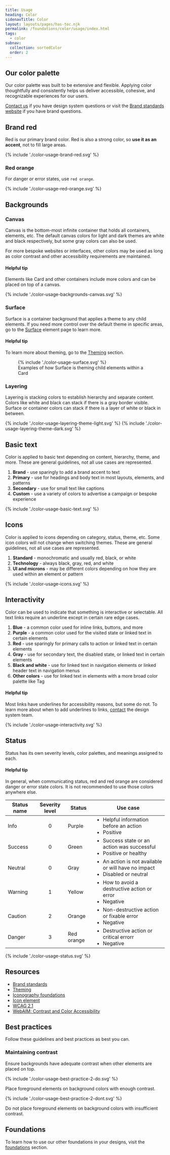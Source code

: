 ```yaml
---
title: Usage
heading: Color
sidenavTitle: Color
layout: layouts/pages/has-toc.njk
permalink: /foundations/color/usage/index.html
tags:
  - color
subnav:
  collection: sortedColor
  order: 2
---
```


<script data-helmet type="module">
  /*import '@uxdot/elements/uxdot-best-practice.js';*/
  import '@rhds/elements/rh-alert/rh-alert.js';
  import '@rhds/elements/rh-table/rh-table.js';
</script>

<link rel="stylesheet"
      href="/assets/packages/@rhds/elements/elements/rh-table/rh-table-lightdom.css"
      data-helmet>

<style>
  td ul {
    margin-block: 0;
  }
  figcaption { 
    margin-block-start: var(--rh-space-lg);
    color: var(--rh-color-text-secondary-on-light);
    font-size: var(--rh-font-size-body-text-sm);
  }
  figure uxdot-example {
    margin-block-start: var(--rh-space-2xl);
  }
</style>

## Our color palette

Our color palette was built to be extensive and flexible. Applying color 
thoughtfully and consistently helps us deliver accessible, cohesive, and 
recognizable experiences for our users.

[Contact us][contactus] if you have design system questions or visit the [Brand 
standards website][brandstandards] if you have brand questions.

## Brand red

Red is our primary brand color. Red is also a strong color, so **use it as an accent**, not to fill large areas.

<uxdot-example>{% include './color-usage-brand-red.svg' %}</uxdot-example>

### Red orange

For danger or error states, use `red orange`.

<uxdot-example width-adjustment="652px">
  {% include './color-usage-red-orange.svg' %}
</uxdot-example>

## Backgrounds

### Canvas

Canvas is the bottom-most infinite container that holds all containers, elements, etc. The default canvas colors for light and dark themes are white and black respectively, but some gray colors can also be used.

For more bespoke websites or interfaces, other colors may be used as long as color contrast and other accessibility requirements are maintained.

<rh-alert state="info">
  <h4 slot="header">Helpful tip</h4>
  <p>Elements like Card and other containers include more colors and can be placed on top of a canvas.</p>
</rh-alert>

<uxdot-example width-adjustment="1004px">
  {% include './color-usage-backgrounds-canvas.svg' %}
</uxdot-example>

### Surface

Surface is a container background that applies a theme to any child elements. If you need more control over the default theme in specific areas, go to the [Surface](/elements/surface/) element page to learn more.

<rh-alert state="info">
  <h4 slot="header">Helpful tip</h4>
  <p>To learn more about theming, go to the <a href="/theming">Theming</a> section.</p>
</rh-alert>

<figure>
  <uxdot-example width-adjustment="1004px">
    {% include './color-usage-surface.svg' %}
  </uxdot-example>
  <figcaption>Examples of how Surface is theming child elements within a Card</figcaption>
</figure>

### Layering

Layering is stacking colors to establish hierarchy and separate content. Colors like white and black can stack if there is a gray border visible. Surface or container colors can stack if there is a layer of white or black in between.

<div class="grid sm-two-columns">
  <uxdot-example width-adjustment="418px">
    {% include './color-usage-layering-theme-light.svg' %}
  </uxdot-example>

  <uxdot-example color-palette="darkest" width-adjustment="418px">
    {% include './color-usage-layering-theme-dark.svg' %}
  </uxdot-example>
</div>

## Basic text

Color is applied to basic text depending on content, hierarchy, theme, and more. These are general guidelines, not all use cases are represented.

1. **Brand** - use sparingly to add a brand accent to text
2. **Primary** - use for headings and body text in most layouts, elements, and patterns
3. **Secondary** - use for small text like captions
4. **Custom** - use a variety of colors to advertise a campaign or bespoke experience

<uxdot-example variant="full" no-border width-adjustment="1140px">
  {% include './color-usage-basic-text.svg' %}
</uxdot-example>

## Icons

Color is applied to icons depending on category, status, theme, etc. Some icon colors will not change when switching themes. These are general guidelines, not all use cases are represented.

1.  **Standard** - monochromatic and usually red, black, or white
2.  **Technology** - always black, gray, red, and white
3.  **UI and microns** - may be different colors depending on how they are used within an element or pattern

<uxdot-example variant="full" no-border width-adjustment="1140px">
  {% include './color-usage-icons.svg' %}
</uxdot-example>

## Interactivity

Color can be used to indicate that something is interactive or selectable. All text links require an underline except in certain rare edge cases.

1. **Blue** - a common color used for inline links, buttons, and more
2. **Purple** - a common color used for the visited state or linked text in certain elements
3. **Red** - use sparingly for primary calls to action or linked text in certain elements
4. **Gray** - use for secondary text, the disabled state, or linked text in certain elements
5. **Black and white** - use for linked text in navigation elements or linked header text in navigation menus
6. **Other colors** - use for linked text in elements with a more broad color palette like Tag

<rh-alert state="info">
  <h4 slot="header">Helpful tip</h4>
  <p>Most links have underlines for accessibility reasons, but some do not. To learn more about when to add underlines to links, <a href="/support">contact</a> the design system team.</p>
</rh-alert>

<uxdot-example variant="full" no-border width-adjustment="1140px">
  {% include './color-usage-interactivity.svg' %}
</uxdot-example>

## Status

Status has its own severity levels, color palettes, and meanings assigned to each.

<rh-alert state="info">
  <h4 slot="header">Helpful tip</h4>
  <p>In general, when communicating status, red and red orange are considered danger or error state colors. It is not recommended to use those colors anywhere else.</p>
</rh-alert>

<rh-table>

| Status name | Severity level |  Status                                         | Use case                                                                                        |
| ----------- | :------------: | ----------------------------------------------- | ----------------------------------------------------------------------------------------------- |
| Info        | 0              |  Purple         | <ul><li>Helpful information before an action</li><li>Positive</li></ul>                         |
| Success     | 0              |  Green           | <ul><li>Success state or an action was successful</li><li>Positive or healthy</li></ul>         |
| Neutral     | 0              |  Gray             | <ul><li>An action is not available or will have no impact</li><li>Disabled or neutral</li></ul> |
| Warning     | 1              |  Yellow         | <ul><li>How to avoid a destructive action or error</li><li>Negative</li></ul>                   |
| Caution     | 2              |  Orange         | <ul><li>Non-destructive action or fixable error</li><li>Negative</li></ul>                      |
| Danger      | 3              |  Red orange | <ul><li>Destructive action or critical errorr</li><li>Negative</li></ul>                        |

</rh-table>

<uxdot-example width-adjustment="816px">
  {% include './color-usage-status.svg' %}
</uxdot-example>

## Resources

- [Brand standards][brandstandards]
- [Theming][theming]
- [Iconography foundations][iconography]
- [Icon element][rhicon]
- [WCAG 2.1][wcag21]
- [WebAIM: Contrast and Color Accessibility][aimcc]

## Best practices

Follow these guidelines and best practices as best you can.

### Maintaining contrast

Ensure backgrounds have adequate contrast when other elements are placed on top.

<div class="grid sm-two-columns">
  <uxdot-best-practice variant="do">
    <uxdot-example slot="image"
                   alignment="left"
                   variant="full"
                   no-border
                   width-adjustment="546px">{% include './color-usage-best-practice-2-do.svg' %}</uxdot-example>
    <p>Place foreground elements on background colors with enough contrast.</p>
  </uxdot-best-practice>
  <uxdot-best-practice variant="dont">
    <uxdot-example slot="image"
                   alignment="left"
                   variant="full"
                   no-border
                   width-adjustment="546px">{% include './color-usage-best-practice-2-dont.svg' %}</uxdot-example>
    <p>Do not place foreground elements on background colors with insufficient contrast.</p>
  </uxdot-best-practice>
</div>

<uxdot-feedback>
  <h2>Foundations</h2>
  <p>To learn how to use our other foundations in your designs, visit the <a href="/foundations">foundations</a> section.</p>
</uxdot-feedback>

[alerts]: /elements/alert
[badges]: /elements/badge
[brandstandards]: https://www.redhat.com/en/about/brand/standards
[buttons]: /elements/button
[contactus]: https://github.com/RedHat-UX/red-hat-design-system/discussions
[designsystem]: https://github.com/RedHat-UX/red-hat-design-system/discussions
[forms]: /patterns/form
[toasts]: /elements/alert/style/#toast
[tokens]: /tokens
[wcag21]: https://www.w3.org/WAI/WCAG21/Understanding/
[aimcc]: https://webaim.org/articles/contrast/
[theming]: /theming/
[iconography]: /foundations/iconography/
[rhicon]: /elements/icon/

